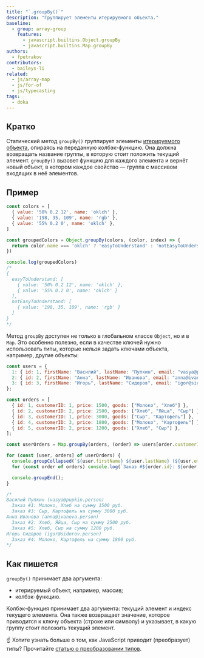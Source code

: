 ```yaml
---
title: "`.groupBy()`"
description: "Группирует элементы итерируемого объекта."
baseline:
  - group: array-group
    features:
      - javascript.builtins.Object.groupBy
      - javascript.builtins.Map.groupBy
authors:
  - fpetrakov
contributors:
  - baileys-li
related:
  - js/array-map
  - js/for-of
  - js/typecasting
tags:
  - doka
---
```


## Кратко

Статический метод `groupBy()` группирует элементы [итерируемого объекта](/js/iterator/), опираясь на переданную колбэк-функцию. Она должна возвращать название группы, в которую стоит положить текущий элемент. `groupBy()` вызовет функцию для каждого элемента и вернёт новый объект, в котором каждое свойство — группа с массивом входящих в неё элементов.

## Пример

```js
const colors = [
  { value: '50% 0.2 12', name: 'oklch' },
  { value: '198, 35, 109', name: 'rgb' },
  { value: '55% 0.2 0', name: 'oklch' },
]

const groupedColors = Object.groupBy(colors, (color, index) => {
  return color.name === 'oklch' ? 'easyToUnderstand' : 'notEasyToUnderstand'
})

console.log(groupedColors)
/*
{
  easyToUnderstand: [
    { value: '50% 0.2 12', name: 'oklch' },
    { value: '55% 0.2 0', name: 'oklch' }
  ],
  notEasyToUnderstand: [
    { value: '198, 35, 109', name: 'rgb' }
  ]
}
*/
```

Метод `groupBy` доступен не только в глобальном классе `Object`, но и в `Map`. Это особенно полезно, если в качестве ключей нужно использовать типы, которые нельзя задать ключами объекта, например, другие объекты:

```js
const users = {
  1: { id: 1, firstName: "Василий", lastName: "Пупкин", email: "vasya@pupkin.person" },
  2: { id: 2, firstName: "Анна", lastName: "Иванова", email: "anna@ivanova.person" },
  3: { id: 3, firstName: "Игорь", lastName: "Сидоров", email: "igor@sidorov.person" },
};

const orders = [
  { id: 1, customerID: 1, price: 1500, goods: ["Молоко", "Хлеб"] },
  { id: 2, customerID: 2, price: 2500, goods: ["Хлеб", "Яйца", "Сыр"] },
  { id: 3, customerID: 1, price: 3000, goods: ["Сыр", "Картофель"] },
  { id: 4, customerID: 3, price: 1800, goods: ["Молоко", "Картофель"] },
  { id: 5, customerID: 2, price: 1200, goods: ["Хлеб", "Сыр"] },
];

const userOrders = Map.groupBy(orders, (order) => users[order.customerID]);

for (const [user, orders] of userOrders) {
  console.groupCollapsed(`${user.firstName} ${user.lastName} (${user.email})`);
  for (const order of orders) console.log(`Заказ #${order.id}: ${order.goods.join(", ")} на сумму ${order.price} руб.`);

  console.groupEnd();
}

/*
Василий Пупкин (vasya@pupkin.person)
  Заказ #1: Молоко, Хлеб на сумму 1500 руб.
  Заказ #3: Сыр, Картофель на сумму 3000 руб.
Анна Иванова (anna@ivanova.person)
  Заказ #2: Хлеб, Яйца, Сыр на сумму 2500 руб.
  Заказ #5: Хлеб, Сыр на сумму 1200 руб.
Игорь Сидоров (igor@sidorov.person)
  Заказ #4: Молоко, Картофель на сумму 1800 руб.
*/
```

## Как пишется

`groupBy()` принимает два аргумента:

- итерируемый объект, например, массив;
- колбэк-функцию.

Колбэк-функция принимает два аргумента: текущий элемент и индекс текущего элемента. Она также возвращает значение, которое приводится к ключу объекта (строке или символу) и указывает, в какую группу стоит положить текущий элемент.

<aside>

☝️ Хотите узнать больше о том, как JavaScript приводит (преобразует) типы? Прочитайте [статью о преобразовании типов](/js/typecasting/).

</aside>
